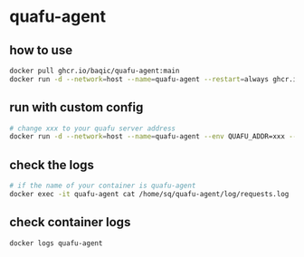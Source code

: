 # quafu-agent
## how to use
```bash
docker pull ghcr.io/baqic/quafu-agent:main
docker run -d --network=host --name=quafu-agent --restart=always ghcr.io/baqic/quafu-agent:main
```

## run with custom config
```bash
# change xxx to your quafu server address
docker run -d --network=host --name=quafu-agent --env QUAFU_ADDR=xxx --restart=always ghcr.io/baqic/quafu-agent:main
```

## check the logs
```bash
# if the name of your container is quafu-agent
docker exec -it quafu-agent cat /home/sq/quafu-agent/log/requests.log
```

## check container logs
```bash
docker logs quafu-agent
```